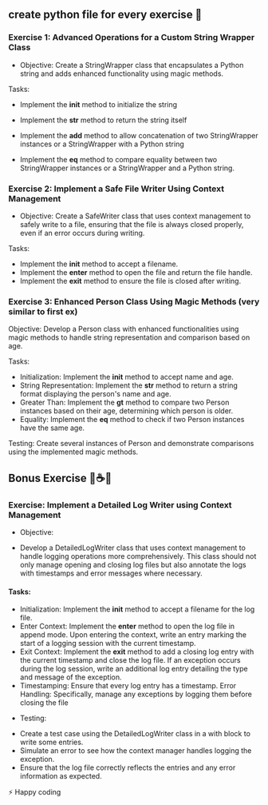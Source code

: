 ## create  python file for every exercise 🎯


### Exercise 1: Advanced Operations for a Custom String Wrapper Class

- Objective:
Create a StringWrapper class that encapsulates a Python string and adds enhanced functionality using magic methods.

Tasks:

- Implement the __init__ method to initialize the string
- Implement the __str__ method to return the string itself
- Implement the __add__ method to allow concatenation of two StringWrapper instances or a StringWrapper with a Python string

- Implement the __eq__ method to compare equality between two StringWrapper instances or a StringWrapper and a Python string.




### Exercise 2: Implement a Safe File Writer Using Context Management
- Objective:
Create a SafeWriter class that uses context management to safely write to a file, ensuring that the file is always closed properly, even if an error occurs during writing.

Tasks:

- Implement the __init__ method to accept a filename.
- Implement the __enter__ method to open the file and return the file handle.
- Implement the __exit__ method to ensure the file is closed after writing.



### Exercise 3: Enhanced Person Class Using Magic Methods (very similar to first ex)

Objective:
Develop a Person class with enhanced functionalities using magic methods to handle string representation and comparison based on age.

Tasks:

- Initialization: Implement the __init__ method to accept name and age.
- String Representation: Implement the __str__ method to return a string format displaying the person's name and age.
- Greater Than: Implement the __gt__ method to compare two Person instances based on their age, determining which person is older.
- Equality: Implement the __eq__ method to check if two Person instances have the same age.
 
Testing:
Create several instances of Person and demonstrate comparisons using the implemented magic methods.






## Bonus Exercise 🤫☕😓

### Exercise: Implement a Detailed Log Writer using Context Management
* Objective:

* Develop a DetailedLogWriter class that uses context management to handle logging operations more comprehensively. This class should not only manage opening and closing log files but also annotate the logs with timestamps and error messages where necessary.

#### Tasks:

- Initialization: Implement the __init__ method to accept a filename for the log file.
- Enter Context: Implement the __enter__ method to open the log file in append mode. Upon entering the context, write an entry marking the start of a logging session with the current timestamp.
- Exit Context: Implement the __exit__ method to add a closing log entry with the current timestamp and close the log file. If an exception occurs during the log session, write an additional log entry detailing the type and message of the exception.
- Timestamping: Ensure that every log entry has a timestamp.
Error Handling: Specifically, manage any exceptions by logging them before closing the file

* Testing:

- Create a test case using the DetailedLogWriter class in a with block to write some entries.
- Simulate an error to see how the context manager handles logging the exception.
- Ensure that the log file correctly reflects the entries and any error information as expected.



⚡ Happy coding 